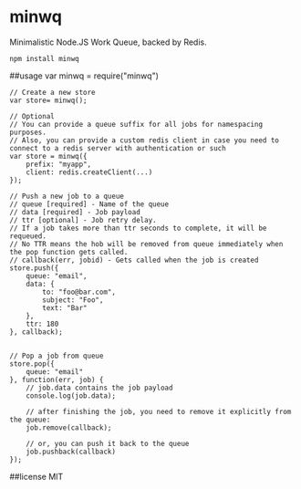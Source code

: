 # minwq
Minimalistic Node.JS Work Queue, backed by Redis.

	npm install minwq
	
##usage
	var minwq = require("minwq")
	
	// Create a new store
	var store= minwq();
	
	// Optional
	// You can provide a queue suffix for all jobs for namespacing purposes.
	// Also, you can provide a custom redis client in case you need to connect to a redis server with authentication or such
	var store = minwq({
		prefix: "myapp",
		client: redis.createClient(...)
	});	
	
	// Push a new job to a queue
	// queue [required] - Name of the queue
	// data [required] - Job payload
	// ttr [optional] - Job retry delay.
	// If a job takes more than ttr seconds to complete, it will be requeued.
	// No TTR means the hob will be removed from queue immediately when the pop function gets called.
	// callback(err, jobid) - Gets called when the job is created
	store.push({
		queue: "email",
		data: {
			to: "foo@bar.com",
			subject: "Foo",
			text: "Bar"
		},
		ttr: 180
	}, callback);
	
	
	// Pop a job from queue
	store.pop({
		queue: "email"
	}, function(err, job) {
		// job.data contains the job payload
		console.log(job.data);
		
		// after finishing the job, you need to remove it explicitly from the queue:
		job.remove(callback);
		
		// or, you can push it back to the queue
		job.pushback(callback)
	});
	
##license
MIT